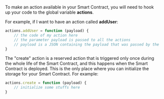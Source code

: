  To make an action available in your Smart Contract, you will need to hook up your code to the global variable **actions**.

For example, if I want to have an action called **addUser**:

```js
actions.addUser = function (payload) {
	// the code of my action here
	// the parameter payload is passed to all the actions
	// payload is a JSON containing the payload that was passed by the user via the protocol
}
```

The "create" action is a reserved action that is triggered only once during the whole life of the Smart Contract, and this happens when the Smart Contract is deployed. This is the only place where you can initialize the storage for your Smart Contract. For example:

```js
actions.create = function (payload) {
	// initialize some stuffs here
}
```